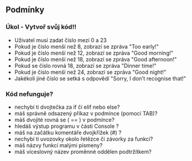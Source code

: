 ## Podmínky

### Úkol - Vytvoř svůj kód!!

- Uživatel musí zadat číslo mezi 0 a 23
- Pokud je číslo menší než 8, zobrazí se zpráva "Too early!"
- Pokud je číslo menší než 12, zobrazí se zpráva "Good morning!"
- Pokud je číslo menší než 18, zobrazí se zpráva "Good afternoon!"
- Pokud se číslo rovná 18, zobrazí se zpráva "Dinner time!"
- Pokud je číslo menší než 24, zobrazí se zpráva "Good night!"
- Jakékoli jiné číslo se setká s odpovědí "Sorry, I don’t recognise that!"

### Kód nefunguje? 

- nechybí ti dvojtečka za if či elif  nebo else?
- máš správně odsazený příkaz v podmínce (pomocí TAB)?
- máš dvojité rovná se ( == )  v podmínce?
- hledáš výstup programu v části Console ?
- máš na začátku komentáře dvojkřížek (#) ?
- nechybí ti uvozovky okolo řetězce či závorky za funkcí?
- máš názvy funkcí malými písmeny?
- máš víceslovný název proměnné oddělen podtržítkem?